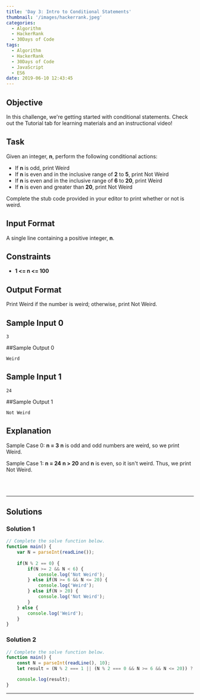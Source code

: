 ```yaml
---
title: 'Day 3: Intro to Conditional Statements'
thumbnail: '/images/hackerrank.jpeg'
categories:
  - Algorithm
  - HackerRank
  - 30Days of Code
tags:
  - Algorithm
  - HackerRank
  - 30Days of Code
  - JavaScript
  - ES6
date: 2019-06-10 12:43:45
---
```


## Objective

In this challenge, we're getting started with conditional statements. Check out the Tutorial tab for learning materials and an instructional video!

<!-- more -->

## Task

Given an integer, **n**, perform the following conditional actions:

- If **n** is odd, print Weird
- If **n** is even and in the inclusive range of **2** to **5**, print Not Weird
- If **n** is even and in the inclusive range of **6** to **20**, print Weird
- If **n** is even and greater than **20**, print Not Weird

Complete the stub code provided in your editor to print whether or not  is weird.


## Input Format

A single line containing a positive integer, **n**.


## Constraints
   
- **1 <= n <= 100**


## Output Format

Print Weird if the number is weird; otherwise, print Not Weird.


## Sample Input 0

```
3
```


##Sample Output 0

```
Weird
```

## Sample Input 1

```
24
```


##Sample Output 1

```
Not Weird
```


## Explanation

Sample Case 0: **n = 3**
**n** is odd and odd numbers are weird, so we print Weird.

Sample Case 1: **n = 24**
**n > 20** and **n** is even, so it isn't weird. Thus, we print Not Weird.
 

<br/>
<br/>

---

## Solutions
### Solution 1

```javascript
// Complete the solve function below.
function main() {
    var N = parseInt(readLine());
    
    if(N % 2 == 0) {
        if(N >= 2 && N < 6) {
            console.log('Not Weird');
        } else if(N >= 6 && N <= 20) {
            console.log('Weird');
        } else if(N > 20) {
            console.log('Not Weird');
        }
    } else {
        console.log('Weird');
    }
}
```

### Solution 2

```javascript
// Complete the solve function below.
function main() {
    const N = parseInt(readLine(), 10);
    let result = (N % 2 === 1 || (N % 2 === 0 && N >= 6 && N <= 20)) ? 'Weird' : 'Not Weird';

    console.log(result);
}
```

---